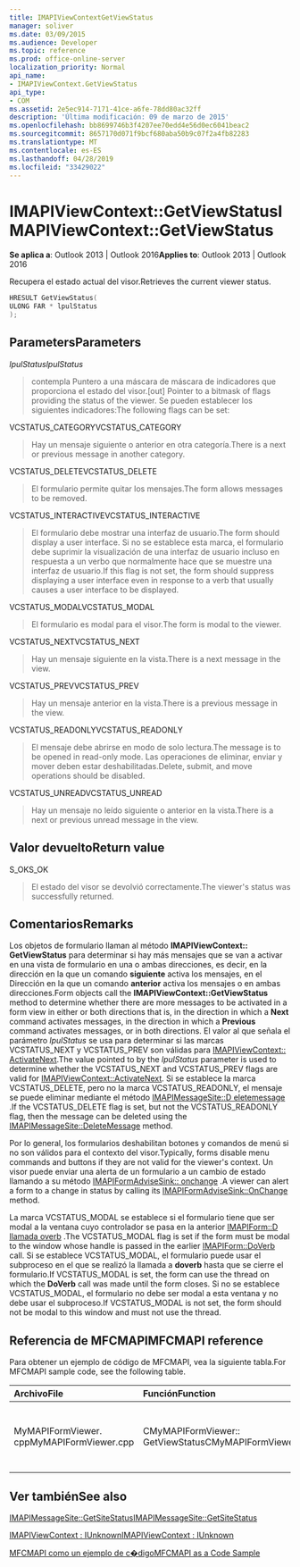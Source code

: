 ```yaml
---
title: IMAPIViewContextGetViewStatus
manager: soliver
ms.date: 03/09/2015
ms.audience: Developer
ms.topic: reference
ms.prod: office-online-server
localization_priority: Normal
api_name:
- IMAPIViewContext.GetViewStatus
api_type:
- COM
ms.assetid: 2e5ec914-7171-41ce-a6fe-78dd80ac32ff
description: 'Última modificación: 09 de marzo de 2015'
ms.openlocfilehash: bb8699746b3f4207ee70edd4e56d0ec6041beac2
ms.sourcegitcommit: 8657170d071f9bcf680aba50b9c07f2a4fb82283
ms.translationtype: MT
ms.contentlocale: es-ES
ms.lasthandoff: 04/28/2019
ms.locfileid: "33429022"
---
```

# <a name="imapiviewcontextgetviewstatus"></a><span data-ttu-id="282ff-103">IMAPIViewContext::GetViewStatus</span><span class="sxs-lookup"><span data-stu-id="282ff-103">IMAPIViewContext::GetViewStatus</span></span>

  
  
<span data-ttu-id="282ff-104">**Se aplica a**: Outlook 2013 | Outlook 2016</span><span class="sxs-lookup"><span data-stu-id="282ff-104">**Applies to**: Outlook 2013 | Outlook 2016</span></span> 
  
<span data-ttu-id="282ff-105">Recupera el estado actual del visor.</span><span class="sxs-lookup"><span data-stu-id="282ff-105">Retrieves the current viewer status.</span></span> 
  
```cpp
HRESULT GetViewStatus(
ULONG FAR * lpulStatus
);
```

## <a name="parameters"></a><span data-ttu-id="282ff-106">Parameters</span><span class="sxs-lookup"><span data-stu-id="282ff-106">Parameters</span></span>

 <span data-ttu-id="282ff-107">_lpulStatus_</span><span class="sxs-lookup"><span data-stu-id="282ff-107">_lpulStatus_</span></span>
  
> <span data-ttu-id="282ff-108">contempla Puntero a una máscara de máscara de indicadores que proporciona el estado del visor.</span><span class="sxs-lookup"><span data-stu-id="282ff-108">[out] Pointer to a bitmask of flags providing the status of the viewer.</span></span> <span data-ttu-id="282ff-109">Se pueden establecer los siguientes indicadores:</span><span class="sxs-lookup"><span data-stu-id="282ff-109">The following flags can be set:</span></span>
    
<span data-ttu-id="282ff-110">VCSTATUS_CATEGORY</span><span class="sxs-lookup"><span data-stu-id="282ff-110">VCSTATUS_CATEGORY</span></span> 
  
> <span data-ttu-id="282ff-111">Hay un mensaje siguiente o anterior en otra categoría.</span><span class="sxs-lookup"><span data-stu-id="282ff-111">There is a next or previous message in another category.</span></span> 
    
<span data-ttu-id="282ff-112">VCSTATUS_DELETE</span><span class="sxs-lookup"><span data-stu-id="282ff-112">VCSTATUS_DELETE</span></span> 
  
> <span data-ttu-id="282ff-113">El formulario permite quitar los mensajes.</span><span class="sxs-lookup"><span data-stu-id="282ff-113">The form allows messages to be removed.</span></span> 
    
<span data-ttu-id="282ff-114">VCSTATUS_INTERACTIVE</span><span class="sxs-lookup"><span data-stu-id="282ff-114">VCSTATUS_INTERACTIVE</span></span> 
  
> <span data-ttu-id="282ff-115">El formulario debe mostrar una interfaz de usuario.</span><span class="sxs-lookup"><span data-stu-id="282ff-115">The form should display a user interface.</span></span> <span data-ttu-id="282ff-116">Si no se establece esta marca, el formulario debe suprimir la visualización de una interfaz de usuario incluso en respuesta a un verbo que normalmente hace que se muestre una interfaz de usuario.</span><span class="sxs-lookup"><span data-stu-id="282ff-116">If this flag is not set, the form should suppress displaying a user interface even in response to a verb that usually causes a user interface to be displayed.</span></span> 
    
<span data-ttu-id="282ff-117">VCSTATUS_MODAL</span><span class="sxs-lookup"><span data-stu-id="282ff-117">VCSTATUS_MODAL</span></span> 
  
> <span data-ttu-id="282ff-118">El formulario es modal para el visor.</span><span class="sxs-lookup"><span data-stu-id="282ff-118">The form is modal to the viewer.</span></span> 
    
<span data-ttu-id="282ff-119">VCSTATUS_NEXT</span><span class="sxs-lookup"><span data-stu-id="282ff-119">VCSTATUS_NEXT</span></span> 
  
> <span data-ttu-id="282ff-120">Hay un mensaje siguiente en la vista.</span><span class="sxs-lookup"><span data-stu-id="282ff-120">There is a next message in the view.</span></span> 
    
<span data-ttu-id="282ff-121">VCSTATUS_PREV</span><span class="sxs-lookup"><span data-stu-id="282ff-121">VCSTATUS_PREV</span></span> 
  
> <span data-ttu-id="282ff-122">Hay un mensaje anterior en la vista.</span><span class="sxs-lookup"><span data-stu-id="282ff-122">There is a previous message in the view.</span></span> 
    
<span data-ttu-id="282ff-123">VCSTATUS_READONLY</span><span class="sxs-lookup"><span data-stu-id="282ff-123">VCSTATUS_READONLY</span></span> 
  
> <span data-ttu-id="282ff-124">El mensaje debe abrirse en modo de solo lectura.</span><span class="sxs-lookup"><span data-stu-id="282ff-124">The message is to be opened in read-only mode.</span></span> <span data-ttu-id="282ff-125">Las operaciones de eliminar, enviar y mover deben estar deshabilitadas.</span><span class="sxs-lookup"><span data-stu-id="282ff-125">Delete, submit, and move operations should be disabled.</span></span> 
    
<span data-ttu-id="282ff-126">VCSTATUS_UNREAD</span><span class="sxs-lookup"><span data-stu-id="282ff-126">VCSTATUS_UNREAD</span></span> 
  
> <span data-ttu-id="282ff-127">Hay un mensaje no leído siguiente o anterior en la vista.</span><span class="sxs-lookup"><span data-stu-id="282ff-127">There is a next or previous unread message in the view.</span></span>
    
## <a name="return-value"></a><span data-ttu-id="282ff-128">Valor devuelto</span><span class="sxs-lookup"><span data-stu-id="282ff-128">Return value</span></span>

<span data-ttu-id="282ff-129">S_OK</span><span class="sxs-lookup"><span data-stu-id="282ff-129">S_OK</span></span> 
  
> <span data-ttu-id="282ff-130">El estado del visor se devolvió correctamente.</span><span class="sxs-lookup"><span data-stu-id="282ff-130">The viewer's status was successfully returned.</span></span>
    
## <a name="remarks"></a><span data-ttu-id="282ff-131">Comentarios</span><span class="sxs-lookup"><span data-stu-id="282ff-131">Remarks</span></span>

<span data-ttu-id="282ff-132">Los objetos de formulario llaman al método **IMAPIViewContext:: GetViewStatus** para determinar si hay más mensajes que se van a activar en una vista de formulario en una o ambas direcciones, es decir, en la dirección en la que un comando **siguiente** activa los mensajes, en el Dirección en la que un comando **anterior** activa los mensajes o en ambas direcciones.</span><span class="sxs-lookup"><span data-stu-id="282ff-132">Form objects call the **IMAPIViewContext::GetViewStatus** method to determine whether there are more messages to be activated in a form view in either or both directions that is, in the direction in which a **Next** command activates messages, in the direction in which a **Previous** command activates messages, or in both directions.</span></span> <span data-ttu-id="282ff-133">El valor al que señala el parámetro _lpulStatus_ se usa para determinar si las marcas VCSTATUS_NEXT y VCSTATUS_PREV son válidas para [IMAPIViewContext:: ActivateNext](imapiviewcontext-activatenext.md).</span><span class="sxs-lookup"><span data-stu-id="282ff-133">The value pointed to by the  _lpulStatus_ parameter is used to determine whether the VCSTATUS_NEXT and VCSTATUS_PREV flags are valid for [IMAPIViewContext::ActivateNext](imapiviewcontext-activatenext.md).</span></span> <span data-ttu-id="282ff-134">Si se establece la marca VCSTATUS_DELETE, pero no la marca VCSTATUS_READONLY, el mensaje se puede eliminar mediante el método [IMAPIMessageSite::D eletemessage](imapimessagesite-deletemessage.md) .</span><span class="sxs-lookup"><span data-stu-id="282ff-134">If the VCSTATUS_DELETE flag is set, but not the VCSTATUS_READONLY flag, then the message can be deleted using the [IMAPIMessageSite::DeleteMessage](imapimessagesite-deletemessage.md) method.</span></span> 
  
<span data-ttu-id="282ff-135">Por lo general, los formularios deshabilitan botones y comandos de menú si no son válidos para el contexto del visor.</span><span class="sxs-lookup"><span data-stu-id="282ff-135">Typically, forms disable menu commands and buttons if they are not valid for the viewer's context.</span></span> <span data-ttu-id="282ff-136">Un visor puede enviar una alerta de un formulario a un cambio de estado llamando a su método [IMAPIFormAdviseSink:: onchange](imapiformadvisesink-onchange.md) .</span><span class="sxs-lookup"><span data-stu-id="282ff-136">A viewer can alert a form to a change in status by calling its [IMAPIFormAdviseSink::OnChange](imapiformadvisesink-onchange.md) method.</span></span> 
  
<span data-ttu-id="282ff-137">La marca VCSTATUS_MODAL se establece si el formulario tiene que ser modal a la ventana cuyo controlador se pasa en la anterior [IMAPIForm::D llamada overb](imapiform-doverb.md) .</span><span class="sxs-lookup"><span data-stu-id="282ff-137">The VCSTATUS_MODAL flag is set if the form must be modal to the window whose handle is passed in the earlier [IMAPIForm::DoVerb](imapiform-doverb.md) call.</span></span> <span data-ttu-id="282ff-138">Si se establece VCSTATUS_MODAL, el formulario puede usar el subproceso en el que se realizó la llamada a **doverb** hasta que se cierre el formulario.</span><span class="sxs-lookup"><span data-stu-id="282ff-138">If VCSTATUS_MODAL is set, the form can use the thread on which the **DoVerb** call was made until the form closes.</span></span> <span data-ttu-id="282ff-139">Si no se establece VCSTATUS_MODAL, el formulario no debe ser modal a esta ventana y no debe usar el subproceso.</span><span class="sxs-lookup"><span data-stu-id="282ff-139">If VCSTATUS_MODAL is not set, the form should not be modal to this window and must not use the thread.</span></span> 
  
## <a name="mfcmapi-reference"></a><span data-ttu-id="282ff-140">Referencia de MFCMAPI</span><span class="sxs-lookup"><span data-stu-id="282ff-140">MFCMAPI reference</span></span>

<span data-ttu-id="282ff-141">Para obtener un ejemplo de código de MFCMAPI, vea la siguiente tabla.</span><span class="sxs-lookup"><span data-stu-id="282ff-141">For MFCMAPI sample code, see the following table.</span></span>
  
|<span data-ttu-id="282ff-142">**Archivo**</span><span class="sxs-lookup"><span data-stu-id="282ff-142">**File**</span></span>|<span data-ttu-id="282ff-143">**Función**</span><span class="sxs-lookup"><span data-stu-id="282ff-143">**Function**</span></span>|<span data-ttu-id="282ff-144">**Comentario**</span><span class="sxs-lookup"><span data-stu-id="282ff-144">**Comment**</span></span>|
|:-----|:-----|:-----|
|<span data-ttu-id="282ff-145">MyMAPIFormViewer. cpp</span><span class="sxs-lookup"><span data-stu-id="282ff-145">MyMAPIFormViewer.cpp</span></span>  <br/> |<span data-ttu-id="282ff-146">CMyMAPIFormViewer:: GetViewStatus</span><span class="sxs-lookup"><span data-stu-id="282ff-146">CMyMAPIFormViewer::GetViewStatus</span></span>  <br/> |<span data-ttu-id="282ff-147">MFCMAPI implementa el método **IMAPIViewContext:: GetViewStatus** en esta función.</span><span class="sxs-lookup"><span data-stu-id="282ff-147">MFCMAPI implements the **IMAPIViewContext::GetViewStatus** method in this function.</span></span>  <br/> |
   
## <a name="see-also"></a><span data-ttu-id="282ff-148">Ver también</span><span class="sxs-lookup"><span data-stu-id="282ff-148">See also</span></span>



[<span data-ttu-id="282ff-149">IMAPIMessageSite::GetSiteStatus</span><span class="sxs-lookup"><span data-stu-id="282ff-149">IMAPIMessageSite::GetSiteStatus</span></span>](imapimessagesite-getsitestatus.md)
  
[<span data-ttu-id="282ff-150">IMAPIViewContext : IUnknown</span><span class="sxs-lookup"><span data-stu-id="282ff-150">IMAPIViewContext : IUnknown</span></span>](imapiviewcontextiunknown.md)


[<span data-ttu-id="282ff-151">MFCMAPI como un ejemplo de c�digo</span><span class="sxs-lookup"><span data-stu-id="282ff-151">MFCMAPI as a Code Sample</span></span>](mfcmapi-as-a-code-sample.md)

